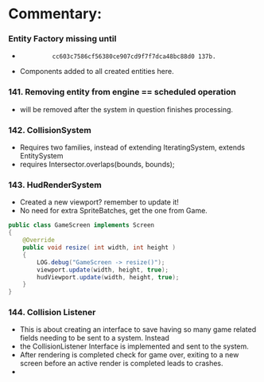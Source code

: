# Commentary:

### Entity Factory missing until
*              cc603c7586cf56380ce907cd9f7f7dca48bc88d0 137b.
*  Components added to all created entities here.

### 141. Removing entity from engine == scheduled operation
* will be removed after the system in question finishes processing.

### 142. CollisionSystem
* Requires two families, instead of extending IteratingSystem, extends EntitySystem
* requires Intersector.overlaps(bounds, bounds);

### 143. HudRenderSystem
* Created a new viewport? remember to update it!
* No need for extra SpriteBatches, get the one from Game.
```java
public class GameScreen implements Screen
{
    @Override
    public void resize( int width, int height )
    {
        LOG.debug("GameScreen -> resize()");
        viewport.update(width, height, true);
        hudViewport.update(width, height, true);
    }
}
```
### 144. Collision Listener
* This is about creating an interface to save having so many game related fields needing to be sent to a system. Instead
* the CollisionListener Interface is implemented and sent to the system.
* After rendering is completed check for game over, exiting to a new screen before an active render is completed leads to crashes.
* 
